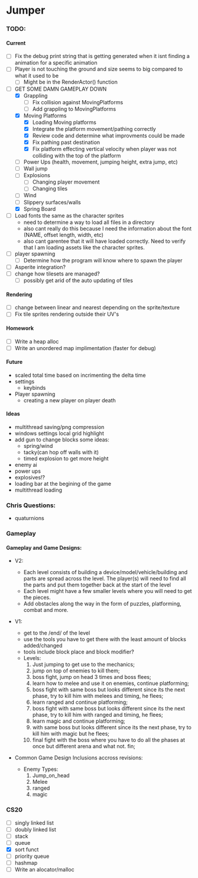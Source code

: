 # Jumper


### TODO:
#### Current
- [ ] Fix the debug print string that is getting generated when it isnt finding a animation for a specific animation
- [ ] Player is not touching the ground and size seems to big compared to what it used to be
	- [ ] Might be in the RenderActor() function

- [ ] GET SOME DAMN GAMEPLAY DOWN
	- [x] Grappling
		- [ ] Fix collision against MovingPlatforms
		- [ ] Add grappling to MovingPlatforms
	- [x] Moving Platforms 
		- [x] Loading Moving platforms
		- [x] Integrate the platform movement/pathing correctly
		- [x] Review code and determine what improvments could be made
		- [x] Fix pathing past destination
		- [x] Fix platform effecting vertical velocity when player was not colliding with the top of the platform
	- [ ] Power Ups (health, movement, jumping height, extra jump, etc) 
	- [ ] Wall jump 
	- [ ] Explosions 
		- [ ] Changing player movement
		- [ ] Changing tiles 
	- [ ] Wind
	- [ ] Slippery surfaces/walls
	- [x] Spring Board

- [ ] Load fonts the same as the character sprites
	* need to determine a way to load all files in a directory
	* also cant really do this because I need the information about the font (NAME, offset length, width, etc)
	* also cant garentee that it will have loaded correctly.  Need to verify that I am loading assets like the character sprites.
- [ ] player spawning
	- [ ] Determine how the program will know where to spawn the player
- [ ] Asperite integration?
- [ ] change how tilesets are managed?
	- [ ] possibly get arid of the auto updating of tiles

#### Rendering
- [ ] change between linear and nearest depending on the sprite/texture
- [ ] Fix tile sprites rendering outside their UV's

#### Homework
- [ ] Write a heap alloc
- [ ] Write an unordered map implimentation (faster for debug)

#### Future
* scaled total time based on incrimenting the delta time
* settings
    * keybinds
* Player spawning
    * creating a new player on player death


#### Ideas
* multithread saving/png compression
* windows settings local grid highlight
* add gun to change blocks some ideas: 
    * spring/wind
    * tacky(can hop off walls with it)
    * timed explosion to get more height
* enemy ai
* power ups
* explosives!?
* loading bar at the begining of the game
* multithread loading


### Chris Questions:
* quaturnions


### Gameplay
#### Gameplay and Game Designs:
* V2:
	* Each level consists of building a device/model/vehicle/building and parts are spread across the level. The player(s) will need to find all the parts and put them together back at the start of the level
	* Each level might have a few smaller levels where you will need to get the pieces.
	* Add obstacles along the way in the form of puzzles, platforming, combat and more.
	
* V1:
	* get to the /end/ of the level
	* use the tools you have to get there with the least amount of blocks added/changed
	* tools include block place and block modifier?
	* Levels:
		1.  Just jumping to get use to the mechanics;
		2.  jump on top of enemies to kill them;
		3.  boss fight, jump on head 3 times and boss flees;
		4.  learn how to melee and use it on enemies, continue platforming;
		5.  boss fight with same boss but looks different since its the next phase, try to kill him with melees and timing, he flees;
		6.  learn ranged and continue platforming;
		7.  boss fight with same boss but looks different since its the next phase, try to kill him with ranged and timing, he flees;
		8.  learn magic and continue platforming;
		9.  with same boss but looks different since its the next phase, try to kill him with magic but he flees;
		10. final fight with the boss where you have to do all the phases at once but different arena and what not. fin;

* Common Game Design Inclusions accross revisions:
	* Enemy Types:
		1. Jump_on_head
		2. Melee
		3. ranged
		4. magic



### CS20
- [ ] singly linked list
- [ ] doubly linked list
- [ ] stack
- [ ] queue
- [x] sort funct
- [ ] priority queue
- [ ] hashmap
- [ ] Write an alocator/malloc
